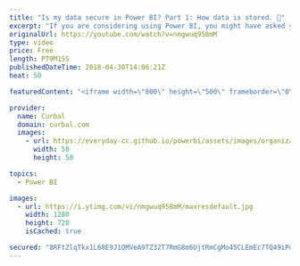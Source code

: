 ```yaml
---
title: "Is my data secure in Power BI? Part 1: How data is stored. 🔐"
excerpt: "If you are considering using Power BI, you might have asked yourself: Is my data secure in Power BI?  That is what we are going to talk about on this video: We will discuss the different methods available for you to get data in Power BI.  We will then discuss two critical topics:  What is data in transit?"
originalUrl: https://youtube.com/watch?v=nmgwuq958mM
type: video
price: Free
length: PT9M15S
publishedDateTime: 2018-04-30T14:06:21Z
heat: 50

featuredContent: "<iframe width=\"800\" height=\"500\" frameborder=\"0\" src=\"https://www.youtube.com/embed/nmgwuq958mM\" allow=\"accelerometer; autoplay; encrypted-media; gyroscope; picture-in-picture\" allowfullscreen></iframe>"

provider:
  name: Curbal
  domain: curbal.com
  images:
    - url: https://everyday-cc.github.io/powerbi/assets/images/organizations/curbal.com-50x50.jpg
      width: 50
      height: 50

topics:
  - Power BI

images:
  - url: https://i.ytimg.com/vi/nmgwuq958mM/maxresdefault.jpg
    width: 1280
    height: 720
    isCached: true

secured: "8RFtZlqTkx1L68E9J1QMVeA9TZ32T7RmG8m6UjtRmCgMo45CLEmEc7TQ49iPdgKJhoB3DOtggpKDX6GDj9XrZI6xoXXL3A8L4eREMiUE0wP/F1PQ8bswxQcxfNwsUZQ4yup1MMMAeROTR4dKOLTrdactAZ4WF06OL+PBWSLIjrVOwz1VwnE21YMrNIbqHEl/uW5OEM88kfXTMM+C98h03PFQiWyFvuOLFzDJJ1Xemlnx7zdqwO9vYUoIL+Y5ZNaL5wIYYfl23lv9nNm8roCWkpGxdbBhsyedZIG0oXNjIrdlWFKVW8jSHnjFnecPY70FyPM0W0v+CZTZ6gWi3lroEDPim6IMlvmobeR90kqYXyhntQfE12o8IxwETHzkE8UoVb7TvPifd/B5td9AYKtX/NBjPP1Ci3WQFqjjx/8wlmI=;M21mRBoAO1Da9atIxtnOkg=="
---
```


